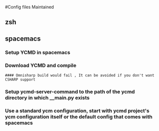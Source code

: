 #Config files Maintained
## zsh
## spacemacs
### Setup YCMD in spacemacs
### Download YCMD and compile
	#### Omnisharp build would fail , It can be avoided if you don't want CSHARP support
### Setup ycmd-server-command to the path of the ycmd directory in which __main.py exists
### Use a standard ycm configuration, start with ycmd project's ycm configuration itself or the default config that comes with spacemacs
